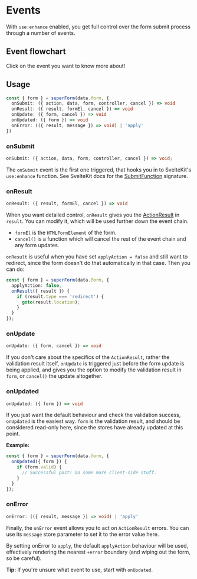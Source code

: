 <script lang="ts">
	import Form from './Form.svelte'
  import Next from '$lib/Next.svelte'
  import Flowchart from './Flowchart.svelte'
	import SuperDebug from 'sveltekit-superforms/client/SuperDebug.svelte'
  import { concepts } from '$lib/navigation/sections'

	export let data;
</script>

# Events

With `use:enhance` enabled, you get full control over the form submit process through a number of events.

## Event flowchart

Click on the event you want to know more about!

<Flowchart />

## Usage

```ts
const { form } = superForm(data.form, {
  onSubmit: ({ action, data, form, controller, cancel }) => void
  onResult: ({ result, formEl, cancel }) => void
  onUpdate: ({ form, cancel }) => void
  onUpdated: ({ form }) => void
  onError: (({ result, message }) => void) | 'apply'
})
```

### onSubmit

```ts
onSubmit: ({ action, data, form, controller, cancel }) => void;
```

The `onSubmit` event is the first one triggered, that hooks you in to SvelteKit's `use:enhance` function. See SvelteKit docs for the [SubmitFunction](https://kit.svelte.dev/docs/types#public-types-submitfunction) signature.

### onResult

```ts
onResult: ({ result, formEl, cancel }) => void
```

When you want detailed control, `onResult` gives you the [ActionResult](https://kit.svelte.dev/docs/types#public-types-actionresult) in `result`. You can modify it, which will be used further down the event chain.

- `formEl` is the `HTMLFormElement` of the form.
- `cancel()` is a function which will cancel the rest of the event chain and any form updates.

`onResult` is useful when you have set `applyAction = false` and still want to redirect, since the form doesn't do that automatically in that case. Then you can do:

```ts
const { form } = superForm(data.form, {
  applyAction: false,
  onResult({ result }) {
    if (result.type === 'redirect') {
      goto(result.location);
    }
  }
});
```

### onUpdate

```ts
onUpdate: ({ form, cancel }) => void
```

If you don't care about the specifics of the `ActionResult`, rather the validation result itself, `onUpdate` is triggered just before the form update is being applied, and gives you the option to modify the validation result in `form`, or `cancel()` the update altogether.

### onUpdated

```ts
onUpdated: ({ form }) => void
```

If you just want the default behaviour and check the validation success, `onUpdated` is the easiest way. `form` is the validation result, and should be considered read-only here, since the stores have already updated at this point.

**Example:**

```ts
const { form } = superForm(data.form, {
  onUpdated({ form }) {
    if (form.valid) {
      // Successful post! Do some more client-side stuff.
    }
  }
});
```

### onError

```ts
onError: (({ result, message }) => void) | 'apply'
```

Finally, the `onError` event allows you to act on `ActionResult` errors. You can use its `message` store parameter to set it to the error value here.

By setting onError to `apply`, the default `applyAction` behaviour will be used, effectively rendering the nearest `+error` boundary (and wiping out the form, so be careful).

**Tip:** If you're unsure what event to use, start with `onUpdated`.

<Next section={concepts} />
